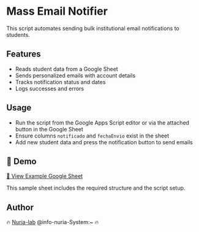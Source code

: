 # Mass Email Notifier 

This script automates sending bulk institutional email notifications to students.

## Features
- Reads student data from a Google Sheet
- Sends personalized emails with account details
- Tracks notification status and dates
- Logs successes and errors

## Usage
- Run the script from the Google Apps Script editor or via the attached button in the Google Sheet
- Ensure columns `notificado` and `fechaEnvio` exist in the sheet
- Add new student data and press the notification button to send emails

## 🧪 Demo

[📄 View Example Google Sheet]([https://docs.google.com/spreadsheets/d/ID_DEL_DOCUMENTO_AQUI](https://drive.google.com/drive/folders/1GL1YLF3YMnmZGiJdmdRoOSPSYBTKrAFv?usp=sharing))

This sample sheet includes the required structure and the script setup.

## Author
🔥 [Nuria-lab](https://github.com/Nuria-lab) @info-nuria-System:~ 🔥
